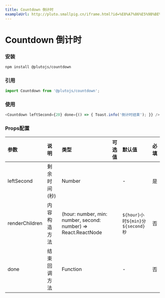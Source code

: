 ```yaml
---
title: Countdown 倒计时
exampleUrl: http://pluto.smallpig.cn/iframe.html?id=%E8%A7%86%E5%9B%BE%E7%BB%84%E4%BB%B6-countdown-%E5%80%92%E8%AE%A1%E6%97%B6--story-1
---
```


# Countdown 倒计时

### 安装
``` bash
npm install @plutojs/countdown 
```

### 引用
``` js
import Countdown from '@plutojs/countdown';
```

### 使用
``` js
<Countdown leftSecond={20} done={() => { Toast.info('倒计时结束'); }} />
```

### Props配置
| 参数 | 说明 | 类型 | 可选值 | 默认值 | 必填 |
| :-- | :-- | :-- | :-- | :-- | :--: |
| leftSecond | 剩余时间(秒) | Number || - | 是 |
| renderChildren | 内容构造方法 | (hour: number, min: number, second: number) => React.ReactNode || `${hour}小时${min}分${second}秒` | 否 |
| done | 结束回调方法 | Function || - | 否 |
